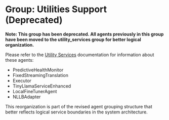 # Group: Utilities Support (Deprecated)

**Note: This group has been deprecated. All agents previously in this group have been moved to the utility_services group for better logical organization.**

Please refer to the [Utility Services](03_utility_services.md) documentation for information about these agents:

- PredictiveHealthMonitor
- FixedStreamingTranslation
- Executor
- TinyLlamaServiceEnhanced
- LocalFineTunerAgent
- NLLBAdapter

This reorganization is part of the revised agent grouping structure that better reflects logical service boundaries in the system architecture.
